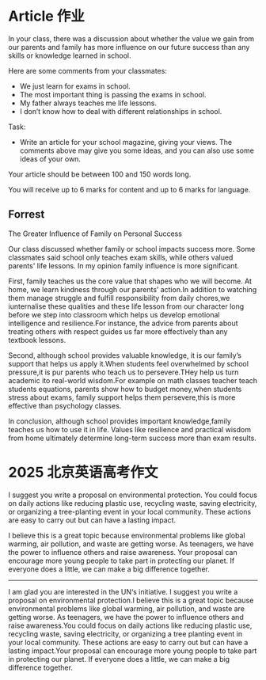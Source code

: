 # Article 作业

In your class, there was a discussion about whether the value we gain from our parents and family has more influence on our future success than any skills or knowledge learned in school.

Here are some comments from your classmates:
- We just learn for exams in school.
- The most important thing is passing the exams in school.
- My father always teaches me life lessons.
- I don’t know how to deal with different relationships in school.

Task:
- Write an article for your school magazine, giving your views. The comments above may give you some ideas, and you can also use some ideas of your own.

Your article should be between 100 and 150 words long.

You will receive up to 6 marks for content and up to 6 marks for language.

## Forrest

The Greater Influence of Family on Personal Success


Our class discussed whether family or school impacts success more. Some classmates said school only teaches exam skills, while others valued parents' life lessons. In my opinion family influence is more significant.


First, family teaches us the core value that shapes who we will become. At home, we learn kindness through our parents’ action.In addition to watching them manage struggle and fulfill responsibility from daily chores,we iunternalise these qualities and these life lesson from our character long before we step into classroom which helps us develop emotional intelligence and resilience.For instance, the advice from parents about treating others with respect guides us far more effectively than any textbook lessons.


Second, although school provides valuable knowledge, it is our family’s support that helps us apply it.When students feel overwhelmed by school pressure,it is pur parents who teach us to persevere.THey help us turn academic ito real-world wisdom.For example on math classes teacher teach students equations, parents show how to budget money,when students stress about exams, family support helps them persevere,this is more effective than psychology classes.


In conclusion, although school provides important knowledge,family teaches us how to use it in life. Values like resilience and practical wisdom from home ultimately determine long-term success more than exam results.

# 2025 北京英语高考作文
I suggest you write a proposal on environmental protection. You could focus on daily actions like reducing plastic use, recycling waste, saving electricity, or organizing a tree-planting event in your local community. These actions are easy to carry out but can have a lasting impact.

I believe this is a great topic because environmental problems like global warming, air pollution, and waste are getting worse. As teenagers, we have the power to influence others and raise awareness. Your proposal can encourage more young people to take part in protecting our planet. If everyone does a little, we can make a big difference together.

---
I am glad you are interested in the UN‘s initiative. I suggest you write a proposal on environmental protection.I believe this is a great topic because environmental problems like global warming, air pollution, and waste are getting worse. As teenagers, we have the power to influence others and raise awareness.You could focus on daily actions like reducing plastic use, recycling waste, saving electricity, or organizing a tree planting event in your local community. These actions are easy to carry out but can have a lasting impact.Your proposal can encourage more young people to take part in protecting our planet. If everyone does a little, we can make a big difference together.

